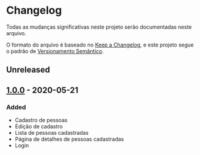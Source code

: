 # Changelog

Todas as mudanças significativas neste projeto serão documentadas neste arquivo.

O formato do arquivo é baseado no [Keep a Changelog](https://keepachangelog.com/en/1.0.0/),
e este projeto segue o padrão de [Versionamento Semântico](https://semver.org/spec/v2.0.0.html).

## Unreleased

## [1.0.0] - 2020-05-21

### Added

- Cadastro de pessoas
- Edição de cadastro
- Lista de pessoas cadastradas
- Página de detalhes de pessoas cadastradas
- Login

[1.0.0]: https://github.com/hackathon-da-diversidade/agencia-compromisso-web/releases/tag/1.0.0
